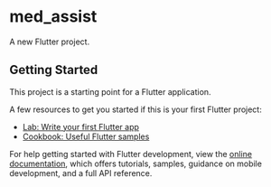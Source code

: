  # med_assist 

A new Flutter project. 

## Getting Started

This project is a starting point for a Flutter application.
 
A few resources to get you started if this is your first Flutter project:  
 
- [Lab: Write your first Flutter app](https://docs.flutter.dev/get-started/codelab)    
- [Cookbook: Useful Flutter samples](https://docs.flutter.dev/cookbook) 
 
For help getting started with Flutter development, view the
[online documentation](https://docs.flutter.dev/), which offers tutorials,
samples, guidance on mobile development, and a full API reference.
